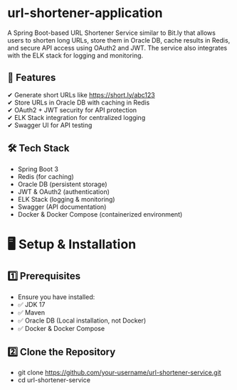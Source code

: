 # url-shortener-application
A Spring Boot-based URL Shortener Service similar to Bit.ly that allows users to shorten long URLs, store them in Oracle DB, cache results in Redis, and secure API access using OAuth2 and JWT. The service also integrates with the ELK stack for logging and monitoring.
## 🚀 Features
✔ Generate short URLs like https://short.ly/abc123<br />
✔ Store URLs in Oracle DB with caching in Redis<br />
✔ OAuth2 + JWT security for API protection<br />
✔ ELK Stack integration for centralized logging<br />
✔ Swagger UI for API testing<br />
## 🛠️ Tech Stack
- Spring Boot 3<br />
- Redis (for caching)<br />
- Oracle DB (persistent storage)<br />
- JWT & OAuth2 (authentication)<br />
- ELK Stack (logging & monitoring)<br />
- Swagger (API documentation)<br />
- Docker & Docker Compose (containerized environment)<br />
# 🖥️ Setup & Installation
## 1️⃣ Prerequisites
- Ensure you have installed:
- ✅ JDK 17
- ✅ Maven
- ✅ Oracle DB (Local installation, not Docker)
- ✅ Docker & Docker Compose

## 2️⃣ Clone the Repository
- git clone https://github.com/your-username/url-shortener-service.git
- cd url-shortener-service
